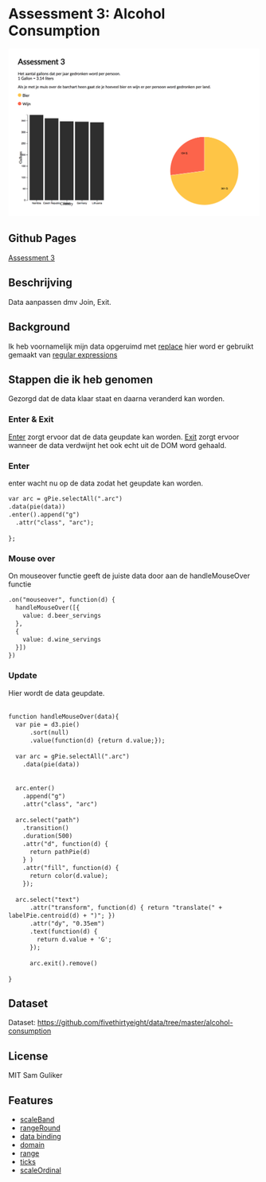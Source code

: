 # Assessment 3: Alcohol Consumption
![preview](preview.png)

## Github Pages
[Assessment 3](https://senmetsu.github.io/fe3-assessment-3/.)
## Beschrijving
Data aanpassen dmv Join, Exit.

## Background
Ik heb voornamelijk mijn data opgeruimd met [replace](https://developer.mozilla.org/en-US/docs/Web/JavaScript/Reference/Global_Objects/String/replace) hier word er gebruikt gemaakt van [regular expressions](https://developer.mozilla.org/en-US/docs/Web/JavaScript/Guide/Regular_Expressions)

## Stappen die ik heb genomen
Gezorgd dat de data klaar staat en daarna veranderd kan worden.

### Enter  & Exit
[Enter](https://medium.com/@c_behrens/enter-update-exit-6cafc6014c36) zorgt ervoor dat de data geupdate kan worden.
[Exit](https://medium.com/@c_behrens/enter-update-exit-6cafc6014c36) zorgt ervoor wanneer de data verdwijnt het ook echt uit de DOM word gehaald.

### Enter
enter wacht nu op de data zodat het geupdate kan worden.
```
var arc = gPie.selectAll(".arc")
.data(pie(data))
.enter().append("g")
  .attr("class", "arc");

};

```

### Mouse over
On mouseover functie geeft de juiste data door aan  de  handleMouseOver functie

```
.on("mouseover", function(d) {
  handleMouseOver([{
    value: d.beer_servings
  },
  {
    value: d.wine_servings
  }])
})
```

### Update
Hier wordt de data geupdate.
```

function handleMouseOver(data){
  var pie = d3.pie()
      .sort(null)
      .value(function(d) {return d.value;});

  var arc = gPie.selectAll(".arc")
    .data(pie(data))


  arc.enter()
    .append("g")
    .attr("class", "arc")

  arc.select("path")
    .transition()
    .duration(500)
    .attr("d", function(d) {
      return pathPie(d)
    } )
    .attr("fill", function(d) {
      return color(d.value);
    });

  arc.select("text")
      .attr("transform", function(d) { return "translate(" + labelPie.centroid(d) + ")"; })
      .attr("dy", "0.35em")
      .text(function(d) {
        return d.value + 'G';
      });

      arc.exit().remove()

}
```


## Dataset
Dataset: https://github.com/fivethirtyeight/data/tree/master/alcohol-consumption

## License
MIT Sam Guliker

## Features
* [scaleBand](https://github.com/d3/d3-scale/blob/master/README.md#scaleBand)
* [rangeRound](https://github.com/d3/d3-scale#band_rangeRound)
* [data binding](http://alignedleft.com/tutorials/d3/binding-data )
* [domain](https://github.com/d3/d3-scale/blob/master/README.md#quantize_domain)
* [range](https://github.com/d3/d3-scale/blob/master/README.md#quantize_range)
* [ticks](https://github.com/d3/d3-scale/blob/master/README.md#quantize_ticks)
* [scaleOrdinal](https://github.com/d3/d3-scale/blob/master/README.md#scaleOrdinal)
